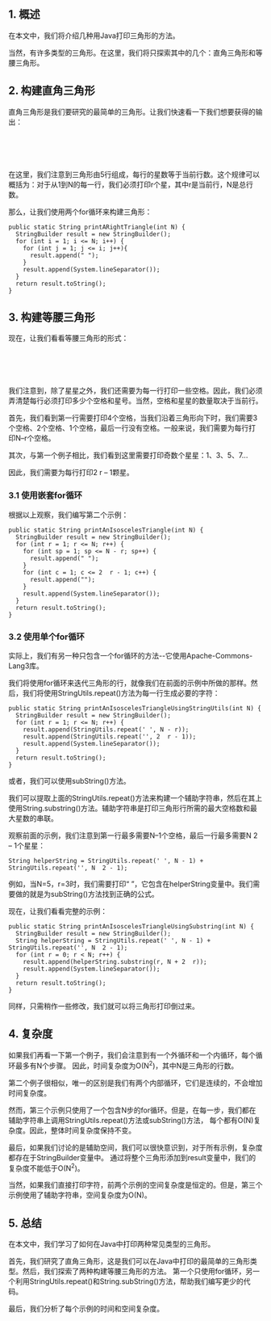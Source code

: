 ## 1. 概述

在本文中，我们将介绍几种用Java打印三角形的方法。

当然，有许多类型的三角形。在这里，我们将只探索其中的几个：直角三角形和等腰三角形。

## 2. 构建直角三角形

直角三角形是我们要研究的最简单的三角形。让我们快速看一下我们想要获得的输出：

```





```

在这里，我们注意到三角形由5行组成，每行的星数等于当前行数。这个规律可以概括为：对于从1到N的每一行，我们必须打印r个星，其中r是当前行，N是总行数。

那么，让我们使用两个for循环来构建三角形：

```
public static String printARightTriangle(int N) {
  StringBuilder result = new StringBuilder();
  for (int i = 1; i <= N; i++) {
    for (int j = 1; j <= i; j++){
      result.append(" ");
    }
    result.append(System.lineSeparator());
  }
  return result.toString();
}
```

## 3. 构建等腰三角形

现在，让我们看看等腰三角形的形式：

```
    
   
  
 

```

我们注意到，除了星星之外，我们还需要为每一行打印一些空格。因此，我们必须弄清楚每行必须打印多少个空格和星号。当然，空格和星星的数量取决于当前行。

首先，我们看到第一行需要打印4个空格，当我们沿着三角形向下时，我们需要3个空格、2个空格、1个空格，最后一行没有空格。一般来说，我们需要为每行打印N–r个空格。

其次，与第一个例子相比，我们看到这里需要打印奇数个星星：1、3、5、7...

因此，我们需要为每行打印2  r – 1颗星。

### 3.1 使用嵌套for循环

根据以上观察，我们编写第二个示例：

```
public static String printAnIsoscelesTriangle(int N) {
  StringBuilder result = new StringBuilder();
  for (int r = 1; r <= N; r++) {
    for (int sp = 1; sp <= N - r; sp++) {
      result.append(" ");
    }
    for (int c = 1; c <= 2  r - 1; c++) {
      result.append("");
    }
    result.append(System.lineSeparator());
  }
  return result.toString();
}
```

### 3.2 使用单个for循环

实际上，我们有另一种只包含一个for循环的方法--它使用Apache-Commons-Lang3库。

我们将使用for循环来迭代三角形的行，就像我们在前面的示例中所做的那样。然后，我们将使用StringUtils.repeat()方法为每一行生成必要的字符：

```
public static String printAnIsoscelesTriangleUsingStringUtils(int N) {
  StringBuilder result = new StringBuilder();
  for (int r = 1; r <= N; r++) {
    result.append(StringUtils.repeat(' ', N - r));
    result.append(StringUtils.repeat('', 2  r - 1));
    result.append(System.lineSeparator());
  }
  return result.toString();
}
```

或者，我们可以使用subString()方法。

我们可以提取上面的StringUtils.repeat()方法来构建一个辅助字符串，然后在其上使用String.substring()方法。辅助字符串是打印三角形行所需的最大空格数和最大星数的串联。

观察前面的示例，我们注意到第一行最多需要N–1个空格，最后一行最多需要N  2 – 1个星星：

```
String helperString = StringUtils.repeat(' ', N - 1) + StringUtils.repeat('', N  2 - 1);
```

例如，当N=5，r=3时，我们需要打印“  ”，它包含在helperString变量中。我们需要做的就是为subString()方法找到正确的公式。

现在，让我们看看完整的示例：

```
public static String printAnIsoscelesTriangleUsingSubstring(int N) {
  StringBuilder result = new StringBuilder();
  String helperString = StringUtils.repeat(' ', N - 1) + StringUtils.repeat('', N  2 - 1);
  for (int r = 0; r < N; r++) {
    result.append(helperString.substring(r, N + 2  r));
    result.append(System.lineSeparator());
  }
  return result.toString();
}
```

同样，只需稍作一些修改，我们就可以将三角形打印倒过来。

## 4. 复杂度

如果我们再看一下第一个例子，我们会注意到有一个外循环和一个内循环，每个循环最多有N个步骤。
因此，时间复杂度为O(N<sup>2</sup>)，其中N是三角形的行数。

第二个例子很相似，唯一的区别是我们有两个内部循环，它们是连续的，不会增加时间复杂度。

然而，第三个示例只使用了一个包含N步的for循环。但是，在每一步，我们都在辅助字符串上调用StringUtils.repeat()方法或subString()方法，
每个都有O(N)复杂度。因此，整体时间复杂度保持不变。

最后，如果我们讨论的是辅助空间，我们可以很快意识到，对于所有示例，复杂度都存在于StringBuilder变量中。
通过将整个三角形添加到result变量中，我们的复杂度不能低于O(N<sup>2</sup>)。

当然，如果我们直接打印字符，前两个示例的空间复杂度是恒定的。但是，第三个示例使用了辅助字符串，空间复杂度为O(N)。

## 5. 总结

在本文中，我们学习了如何在Java中打印两种常见类型的三角形。

首先，我们研究了直角三角形，这是我们可以在Java中打印的最简单的三角形类型。然后，我们探索了两种构建等腰三角形的方法。
第一个只使用for循环，另一个利用StringUtils.repeat()和String.subString()方法，帮助我们编写更少的代码。

最后，我们分析了每个示例的时间和空间复杂度。